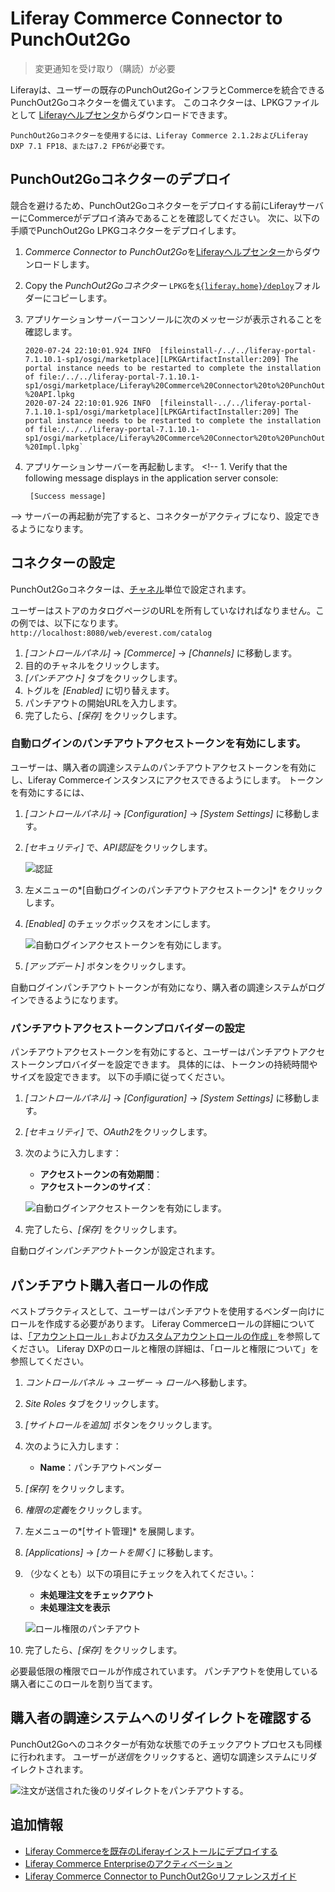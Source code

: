 # Liferay Commerce Connector to PunchOut2Go

> 変更通知を受け取り（購読）が必要

Liferayは、ユーザーの既存のPunchOut2GoインフラとCommerceを統合できるPunchOut2Goコネクターを備えています。 このコネクターは、LPKGファイルとして [Liferayヘルプセンタ](http://customer.liferay.com/downloads)からダウンロードできます。 <!--!\[Punch Out Flow Diagram\](./liferay-commerce-connector-to-punchout2go/images/01.png) -->

```{important}
PunchOut2Goコネクターを使用するには、Liferay Commerce 2.1.2およびLiferay DXP 7.1 FP18、または7.2 FP6が必要です。
```

## PunchOut2Goコネクターのデプロイ

競合を避けるため、PunchOut2Goコネクターをデプロイする前にLiferayサーバーにCommerceがデプロイ済みであることを確認してください。 次に、以下の手順でPunchOut2Go LPKGコネクターをデプロイします。

1.  *Commerce Connector to PunchOut2Go*を[Liferayヘルプセンター](http://customer.liferay.com/downloads)からダウンロードします。

2.  Copy the *PunchOut2Goコネクター* `LPKG`を[`${liferay.home}/deploy`](https://learn.liferay.com/dxp/7.x/en/installation-and-upgrades/reference/liferay-home.html)フォルダーにコピーします。

3.  アプリケーションサーバーコンソールに次のメッセージが表示されることを確認します。
   
        2020-07-24 22:10:01.924 INFO  [fileinstall-/../../liferay-portal-7.1.10.1-sp1/osgi/marketplace][LPKGArtifactInstaller:209] The portal instance needs to be restarted to complete the installation of file:/../../liferay-portal-7.1.10.1-sp1/osgi/marketplace/Liferay%20Commerce%20Connector%20to%20PunchOut2Go%20-%20API.lpkg
        2020-07-24 22:10:01.926 INFO  [fileinstall-../../liferay-portal-7.1.10.1-sp1/osgi/marketplace][LPKGArtifactInstaller:209] The portal instance needs to be restarted to complete the installation of file:/../../liferay-portal-7.1.10.1-sp1/osgi/marketplace/Liferay%20Commerce%20Connector%20to%20PunchOut2Go%20-%20Impl.lpkg`

4.  アプリケーションサーバーを再起動します。 <!-- 1. Verify that the following message displays in the application server console:

    ```
     [Success message]
    ```
--> サーバーの再起動が完了すると、コネクターがアクティブになり、設定できるようになります。

## コネクターの設定

PunchOut2Goコネクターは、[チャネル](../starting-a-store/channels/introduction-to-channels.md)単位で設定されます。

ユーザーはストアのカタログページのURLを所有していなければなりません。この例では、以下になります。 `http://localhost:8080/web/everest.com/catalog`

1.  *[コントロールパネル]* → *[Commerce]* → *[Channels]* に移動します。
2.  目的のチャネルをクリックします。
3.  *[パンチアウト]* タブをクリックします。
4.  トグルを *[Enabled]* に切り替えます。
5.  パンチアウトの開始URLを入力します。
6.  完了したら、*[保存]* をクリックします。

### 自動ログインのパンチアウトアクセストークンを有効にします。

ユーザーは、購入者の調達システムのパンチアウトアクセストークンを有効にし、Liferay Commerceインスタンスにアクセスできるようにします。 トークンを有効にするには、

1.  *[コントロールパネル]* → *[Configuration]* → *[System Settings]* に移動します。

2.  *[セキュリティ]* で、*API認証*をクリックします。

    ![認証](./liferay-commerce-connector-to-punchout2go/images/02.png)

3.  左メニューの*[自動ログインのパンチアウトアクセストークン]* をクリックします。

4.  *[Enabled]* のチェックボックスをオンにします。

    ![自動ログインアクセストークンを有効にします。](./liferay-commerce-connector-to-punchout2go/images/03.jpg)

5.  *[アップデート]* ボタンをクリックします。

自動ログインパンチアウトトークンが有効になり、購入者の調達システムがログインできるようになります。

### パンチアウトアクセストークンプロバイダーの設定

パンチアウトアクセストークンを有効にすると、ユーザーはパンチアウトアクセストークンプロバイダーを設定できます。 具体的には、トークンの持続時間やサイズを設定できます。 以下の手順に従ってください。

1.  *[コントロールパネル]* → *[Configuration]* → *[System Settings]* に移動します。

2.  *[セキュリティ]* で、*OAuth2*をクリックします。

3.  次のように入力します：

      - **アクセストークンの有効期間**：
      - **アクセストークンのサイズ**：

    ![自動ログインアクセストークンを有効にします。](./liferay-commerce-connector-to-punchout2go/images/04.jpg)

4.  完了したら、*[保存]* をクリックします。

自動ログイン*パンチアウト*トークンが設定されます。

## パンチアウト購入者ロールの作成

ベストプラクティスとして、ユーザーはパンチアウトを使用するベンダー向けにロールを作成する必要があります。 Liferay Commerceロールの詳細については、[「アカウントロール」](../account-management/account-roles.md)および[カスタムアカウントロールの作成」](../account-management/creating-a-custom-account-role.md)を参照してください。 Liferay DXPのロールと権限の詳細は、「ロールと権限について」を参照してください。

1.  *コントロールパネル* → *ユーザー* → *ロール*へ移動します。

2.  *Site Roles* タブをクリックします。

3.  *[サイトロールを追加]* ボタンをクリックします。

4.  次のように入力します：

      - **Name**：パンチアウトベンダー

5.  *[保存]* をクリックします。

6.  *権限の定義*をクリックします。

7.  左メニューの*[サイト管理]* を展開します。

8.  *[Applications]* → *[カートを開く]* に移動します。

9.  （少なくとも）以下の項目にチェックを入れてください。：

      - **未処理注文をチェックアウト**
      - **未処理注文を表示**

    ![ロール権限のパンチアウト](./liferay-commerce-connector-to-punchout2go/images/05.png)

10. 完了したら、*[保存]* をクリックします。

必要最低限の権限でロールが作成されています。 パンチアウトを使用している購入者にこのロールを割り当てます。

## 購入者の調達システムへのリダイレクトを確認する

PunchOut2Goへのコネクターが有効な状態でのチェックアウトプロセスも同様に行われます。 ユーザーが*送信*をクリックすると、適切な調達システムにリダイレクトされます。

![注文が送信された後のリダイレクトをパンチアウトする。](./liferay-commerce-connector-to-punchout2go/images/06.jpg)

## 追加情報

  - [Liferay Commerceを既存のLiferayインストールにデプロイする](../installation-and-upgrades/installing-commerce-2.1-and-below/deploying-liferay-commerce-to-an-existing-liferay-installation.md)
  - [Liferay Commerce Enterpriseのアクティベーション](../installation-and-upgrades/activating-liferay-commerce-enterprise.md)
  - [Liferay Commerce Connector to PunchOut2Goリファレンスガイド](./liferay-commerce-connector-to-punchout2go-reference-guide.md)
